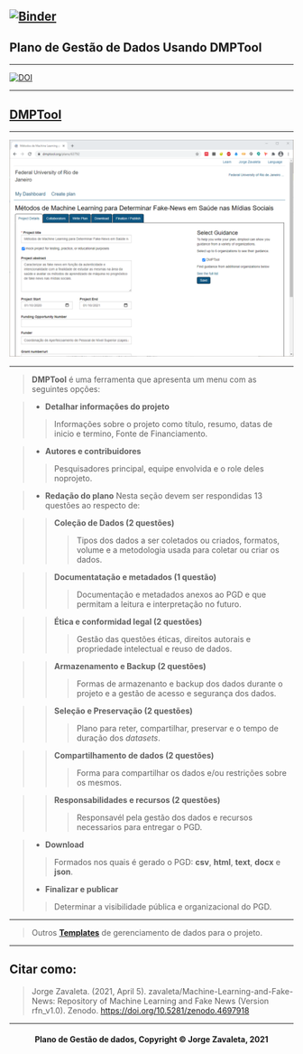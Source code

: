 [![Binder](https://mybinder.org/badge_logo.svg)](https://mybinder.org/v2/gh/zavaleta/Machine-Learning-and-Fake-News/main)
---

## Plano de Gestão de Dados Usando DMPTool

---
[![DOI](https://zenodo.org/badge/DOI/10.5281/zenodo.4697918.svg)](https://doi.org/10.5281/zenodo.4697918)

---
## [DMPTool](https://dmptool.org/)
---
![DMPTool](imagens/dmptool.png)

---
> **DMPTool** é uma ferramenta que apresenta um menu com as seguintes opções:

> - **Detalhar informações do projeto**
>> Informações sobre o projeto como título, resumo, datas de inicio e termino, Fonte de Financiamento.

> - **Autores e contribuidores**
>> Pesquisadores principal, equipe envolvida e o role deles noprojeto.

> - **Redação do plano**
> Nesta seção devem ser respondidas 13 questões ao respecto de:

>> **Coleção de Dados (2 questões)**
>>> Tipos dos dados a ser coletados ou criados, formatos, volume e a metodologia usada para coletar ou criar os dados.

>> **Documentatação e metadados (1 questão)**
>>> Documentação e metadados anexos ao PGD e que permitam a leitura e interpretação no futuro.

>> **Ética e conformidad legal (2 questões)**
>>> Gestão das questões éticas, direitos autorais e propriedade intelectual e reuso de dados.

>> **Armazenamento e Backup (2 questões)**
>>> Formas de armazenanto e backup dos dados durante o projeto e a gestão de acesso e segurança dos dados.

>> **Seleção e Preservação (2 questões)**
>>> Plano para reter, compartilhar, preservar e o tempo de duração dos *datasets*.

>> **Compartilhamento de dados (2 questões)**
>>> Forma para compartilhar os dados e/ou restrições sobre os mesmos.

>> **Responsabilidades e recursos (2 questões)**
>>> Responsavél pela gestão dos dados e recursos necessarios para entregar o PGD.


> - **Download**
>> Formados nos quais é gerado o PGD: **csv**, **html**, **text**, **docx** e **json**.
> - **Finalizar e publicar**
>> Determinar a visibilidade pública e organizacional do PGD.

---
> Outros **[Templates](pgd.md)** de gerenciamento de dados para o projeto.

---
## Citar como:

> Jorge Zavaleta. (2021, April 5). zavaleta/Machine-Learning-and-Fake-News: Repository of Machine Learning and Fake News (Version rfn_v1.0). Zenodo. https://doi.org/10.5281/zenodo.4697918

---
#### <center>Plano de Gestão de dados,  Copyright &copy;  Jorge Zavaleta, 2021</center>